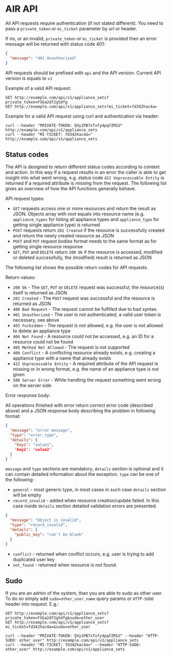<!--- This section is copied from: https://raw.github.com/gitlabhq/gitlabhq/master/doc/api/README.md -->

# AIR API

All API requests require authentication (if not stated different). You need to pass a `private_token` or `mi_ticket` parameter by url or header.

If no, or an invalid, `private_token` or `mi_ticket` is provided then an error message will be returned with status code 401:

```json
{
  "message": "401 Unauthorized"
}
```

API requests should be prefixed with `api` and the API version. Current API version is equals to `v1`

Example of a valid API request:

```
GET http://example.com/api/v1/appliance_sets?private_token=FSGa2df2gSdfg
GET http://example.com/api/v1/appliance_sets?mi_ticket=fd342hac4a=
```

Example for a valid API request using curl and authentication via header:

```
curl --header "PRIVATE-TOKEN: QVy1PB7sTxfy4pqfZM1U" http://example.com/api/v1/appliance_sets
curl --header "MI-TICKET: fd342hac4a=" http://example.com/api/v1/appliance_sets
```

## Status codes

The API is designed to return different status codes according to context and action. In this way if a request results in an error the caller is able to get insight into what went wrong, e.g. status code `422 Unprocessable Entity` is returned if a required attribute is missing from the request. The following list gives an overview of how the API functions generally behave.

API request types:

* `GET` requests access one or more resources and return the result as JSON. Objects array with root equals into resource name (e.g. `appliance_types` for listing all appliance types and `appliance_type` for getting single appliance type) is returned
* `POST` requests return `201 Created` if the resource is successfully created and return the newly created resource as JSON
* `POST` and `PUT` request bodies format needs to the same format as for getting single resource response
* `GET`, `PUT` and `DELETE` return `200 Ok` if the resource is accessed, modified or deleted successfully, the (modified) result is returned as JSON

The following list shows the possible return codes for API requests.

Return values:

* `200 Ok` - The `GET`, `PUT` or `DELETE` request was successful, the resource(s) itself is returned as JSON
* `201 Created` - The `POST` request was successful and the resource is returned as JSON
* `400 Bad Request` - The request cannot be fulfilled due to bad syntax.
* `401 Unauthorized` - The user is not authenticated, a valid user token is necessary, see above
* `403 Forbidden` - The request is not allowed, e.g. the user is not allowed to delete an appliance type
* `404 Not Found` - A resource could not be accessed, e.g. an ID for a resource could not be found
* `405 Method Not Allowed` - The request is not supported
* `409 Conflict` - A conflicting resource already exists, e.g. creating a appliance type with a name that already exists
* `422 Unprocessable Entity` - A required attribute of the API request is missing or in wrong format, e.g. the name of an appliance type is not given
* `500 Server Error` - While handling the request something went wrong on the server side

Error response body:

All operations finished with error return correct error code (described above) and
a JSON response body describing the problem in following format:

```json
{
  "message": "error message",
  "type": "error_type",
  "details": {
    "key1": "value1",
    'key2': 'value2'
  }
}
```

`message` and `type` sections are mandatory, `details` section is optional and
it can contain detailed information about the exception. `type` can be one of the following:

* `general` - most generic type, in most cases in such case `details` section
will be empty
* `record_invalid` - added when resource creation/update failed. In this case
inside `details` section detailed validation errors are presented.

```json
{
  "message": "Object is invalid",
  "type": "record_invalid",
  "details": {
    "public_key": "can't be blank"
  }
}
```

* `conflict` - returned when conflict occurs, e.g. user is trying to add
duplicated user key
* `not_found` - returned when resource is not found.

## Sudo

If you are an admin of the system, than you are able to sudo as other user. To do so simply add `sudo=other_user_name` query params or `HTTP-SUDO` header into request. E.g.:

```
GET http://example.com/api/v1/appliance_sets?private_token=FSGa2df2gSdfg&sudo=other_user
GET http://example.com/api/v1/appliance_sets?mi_ticket=fd342hac4a=&sudo=other_user
```

```
curl --header "PRIVATE-TOKEN: QVy1PB7sTxfy4pqfZM1U" --header "HTTP-SUDO: other_user" http://example.com/api/v1/appliance_sets
curl --header "MI-TICKET: fd342hac4a=" --header "HTTP-SUDO: other_user" http://example.com/api/v1/appliance_sets
```